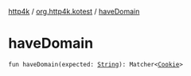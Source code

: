 [http4k](../index.md) / [org.http4k.kotest](index.md) / [haveDomain](./have-domain.md)

# haveDomain

`fun haveDomain(expected: `[`String`](https://kotlinlang.org/api/latest/jvm/stdlib/kotlin/-string/index.html)`): Matcher<`[`Cookie`](../org.http4k.core.cookie/-cookie/index.md)`>`